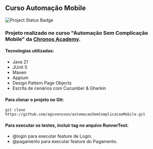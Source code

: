 ## Curso Automação Mobile


![Project Status Badge](https://img.shields.io/badge/Status%20do%20projeto-Concluído-green)

### Projeto realizado no curso "Automação Sem Complicação Mobile" da [Chronos Academy](https://chronosacademy.com.br/).

#### Tecnologias utilizadas:
- Java 21
- JUnit 5
- Maven
- Appium
- Design Pattern Page Objects
- Escrita de cenários com Cucumber & Gherkin

#### Para clonar o projeto no Git:
```
git clone https://github.com/agsvensson/automacaoSemComplicacaoMobile.git
```

#### Para executar os testes, incluir tag no arquivo RunnerTest:
- @login para executar feature de Login.
- @pagamento para executar feature do Pagamento.